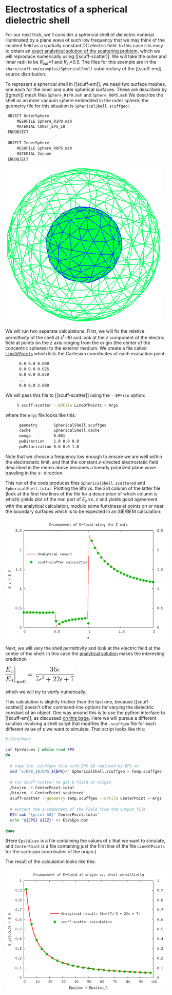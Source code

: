 # Electrostatics of a spherical dielectric shell

For our next trick, we'll consider a spherical shell of dielectric material illuminated 
by a plane wave of such low frequency that we may think of the incident field as a 
spatially constant DC electric field. In this case it is easy to obtain an 
[exact analytical solution of the scattering problem,](SphericalShellElectrostatics.pdf) 
which we will reproduce numerically using [[scuff-scatter]]. We will take the outer and 
inner radii to be *R<sub>out</sub>=1* and *R<sub>in</sub>=0.5.* The files for this example 
are in the `share/scuff-em/examples/SphericalShell` subdirectory of the [[scuff-em]] 
source distribution.

To represent a spherical shell in [[scuff-em]], we need two surface meshes, one each for 
the inner and outer spherical surfaces. These are described by [[gmsh]] mesh files 
`Sphere_R1P0.msh` and `Sphere_R0P5.msh` We describe the shell as an inner vacuum sphere 
embedded in the outer sphere; the geometry file for this situation is 
`SphericalShell.scuffgeo:`

````bash
 OBJECT OuterSphere 
     MESHFILE Sphere_R1P0.msh
     MATERIAL CONST_EPS_10
 ENDOBJECT 
  
 OBJECT InnerSphere 
     MESHFILE Sphere_R0P5.msh
     MATERIAL Vacuum
 ENDOBJECT 
````

![Spherical shell mesh](SphericalShell.png)

We will run two separate calculations. First, we will fix the relative permittivity 
of the shell at ε<sup>r</sup>=10 and look at the *z* component of the electric field 
at points on the *z* axis ranging from the origin (the center of the concentric spheres) 
to the exterior medium. We create a file called [`LineOfPoints`](LineOfPoints) which 
lists the Cartesian coordinates of each evaluation point:

````bash
      0.0 0.0 0.000
      0.0 0.0 0.025
      0.0 0.0 0.050
      ...
      0.0 0.0 2.000
````

We will pass this file to [[scuff-scatter]] using the `--EPFile` option:

````bash
     % scuff-scatter --EPFile LineOfPoints < Args
````

where the `Args` file looks like this:

````bash
      geometry       SphericalShell.scuffgeo
      cache          SphericalShell.cache
      omega          0.001
      pwDirection    1.0 0.0 0.0
      pwPolarization 0.0 0.0 1.0
````

Note that we choose a frequency low enough to ensure we are well within the 
electrostatic limit, and that the constant *z*-directed electrostatic field 
described in the memo above becomes a linearly polarized plane wave traveling 
in the *x-* direction.

This run of the code produces files `SphericalShell.scattered` and `SphericalShell.total`. 
Plotting the 8th vs. the 3rd column of the latter file (look at the first few lines
of the file for a description of which column is which) yields plot 
of the real part of *E<sub>z</sub>* vs. *z* and 
yields good agreement with the analytical calculation, 
modulo some funkiness at points on or near the boundary surfaces which is to be 
expected in an SIE/BEM calculation:

![Ez vs. Z data](EzVsZ.png)

Next, we will vary the shell permittivity and look at the electric field 
at the center of the shell. In this case the 
[analytical solution](SphericalShellElectrostatics.pdf)
makes the interesting prediction

![Ez vs. epsilon equation](EzVsEpsEq.png)

which we will try to verify numerically.

This calculation is slightly trickier than the last one, because [[scuff-scatter]] doesn't offer 
command-line options for varying the dielectric constant of an object. One way around this is to 
use the python interface to [[scuff-em]], as discussed 
[on this page][PythonInterface].
Here we will pursue a different solution involving a shell script that modifies 
the `.scuffgeo` file for each different value of ε we want to simulate. That script 
looks like this:

````bash
#!/bin/bash

cat EpsValues | while read EPS
do

  # copy the .scuffgeo file with EPS_10 replaced by EPS_xx
  sed "s/EPS_10/EPS_${EPS}/" SphericalShell.scuffgeo > temp.scuffgeo

  # run scuff-scatter to get E-field at origin
  /bin/rm -f CenterPoint.total
  /bin/rm -f CenterPoint.scattered
  scuff-scatter --geometry temp.scuffgeo --EPFile CenterPoint < Args

  # extract the z-component of the field from the output file
  EZ=`awk '{print $8}' CenterPoint.total`
  echo "${EPS} ${EZ}" >> EzVsEps.dat

done
````

(Here `EpsValues` is a file containing the values of ε 
that we want to simulate, and `CenterPoint` is a file containing 
just the first line of the file `LineOfPoints` for the cartesian 
coordinates of the origin.)

The result of the calculation looks like this:

![Ez vs epsilon data](EzVsEps.png)


[PythonInterface]:                http://homerreid.com/scuff-em/libscuff/python.shtml
